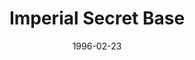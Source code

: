 ---
mission_id: imperial
slug: "imperial-secret-base"
editorsChoice:
title: "Imperial Secret Base"
authors: 
    - "Mike Rajotte"
date: 1996-02-23
filename: "imperial.zip"
description: "The Empire has just caputred Admiral Ackbar. The Imperials are transporting him off on shuttle to meet the Executor. The Executor will then escort this important prisoner to an Imperial prison planet. You are to infiltrate a Imperial base on Sullust and find the data tapes contaning the destination of the shuttle. Once you find the data tapes, you then must escape off the planet and return to the Rebel fleet by stealing an Imperial shuttle."
cover:
levelReplaced:	SECBASE
difficulty: no
bm:	yes
fme: yes
wax: no
three_do: yes
voc: no
gmd: no
vue: no
lfd: yes
base: "New level from scratch" 
editors: "DFUSE 0.9 & 1.0"

---